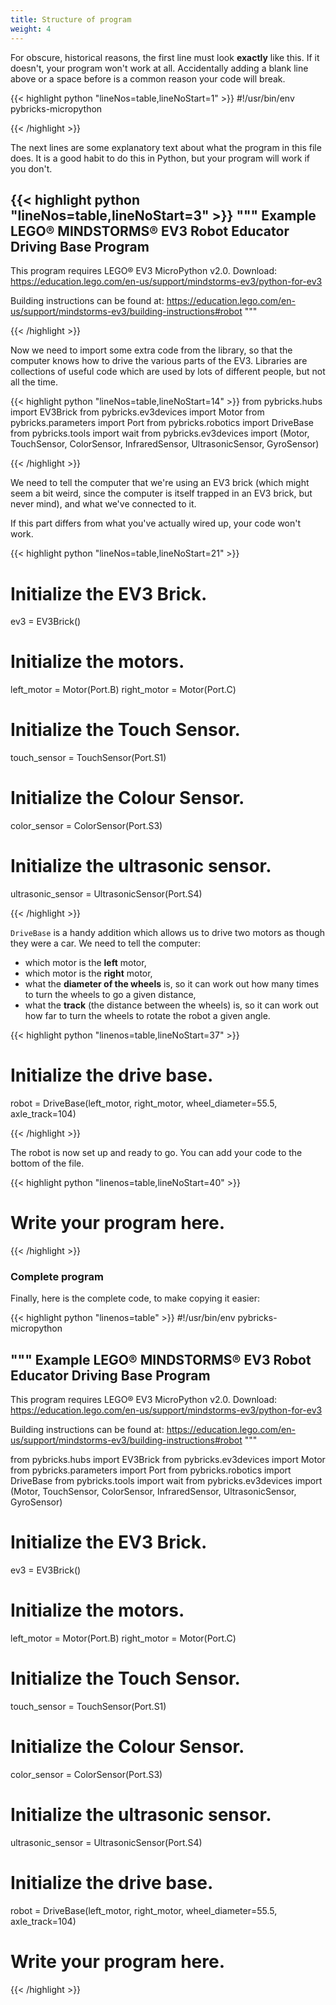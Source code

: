 ```yaml
---
title: Structure of program
weight: 4
---
```

For obscure, historical reasons, the first line must look **exactly** like this.
If it doesn't, your program won't work at all.
Accidentally adding a blank line above or a space before is a common reason your code will break.

{{< highlight python "lineNos=table,lineNoStart=1" >}}
#!/usr/bin/env pybricks-micropython 

{{< /highlight >}}

The next lines are some explanatory text about what the program in this file does.
It is a good habit to do this in Python, but your program will work if you don't.

{{< highlight python "lineNos=table,lineNoStart=3" >}}
""" 
Example LEGO® MINDSTORMS® EV3 Robot Educator Driving Base Program 
----------------------------------------------------------------- 

This program requires LEGO® EV3 MicroPython v2.0. 
Download: https://education.lego.com/en-us/support/mindstorms-ev3/python-for-ev3 

Building instructions can be found at: 
https://education.lego.com/en-us/support/mindstorms-ev3/building-instructions#robot 
""" 

{{< /highlight >}}

Now we need to import some extra code from the library, so that the computer knows
how to drive the various parts of the EV3. Libraries are collections of useful code
which are used by lots of different people, but not all the time.

{{< highlight python "lineNos=table,lineNoStart=14" >}}
from pybricks.hubs import EV3Brick 
from pybricks.ev3devices import Motor 
from pybricks.parameters import Port 
from pybricks.robotics import DriveBase 
from pybricks.tools import wait 
from pybricks.ev3devices import (Motor, TouchSensor, ColorSensor, InfraredSensor, UltrasonicSensor, GyroSensor) 

{{< /highlight >}}

We need to tell the computer that we're using an EV3 brick (which might seem a bit weird, since the computer is
itself trapped in an EV3 brick, but never mind), and what we've connected to it.

If this part differs from what you've actually wired up, your code won't work.

{{< highlight python "lineNos=table,lineNoStart=21" >}}
# Initialize the EV3 Brick. 
ev3 = EV3Brick() 

# Initialize the motors. 
left_motor = Motor(Port.B) 
right_motor = Motor(Port.C) 

# Initialize the Touch Sensor. 
touch_sensor = TouchSensor(Port.S1) 

# Initialize the Colour Sensor. 
color_sensor = ColorSensor(Port.S3) 

# Initialize the ultrasonic sensor.  
ultrasonic_sensor = UltrasonicSensor(Port.S4) 

{{< /highlight >}}

`DriveBase` is a handy addition which allows us to drive two motors as though they were a car.
We need to tell the computer:
- which motor is the **left** motor,
- which motor is the **right** motor,
- what the **diameter of the wheels** is, so it can work out how many
times to turn the wheels to go a given distance,
- what the **track** (the distance between the wheels) is, so it can work out how far to turn
the wheels to rotate the robot a given angle.

{{< highlight python "linenos=table,lineNoStart=37" >}}
# Initialize the drive base. 
robot = DriveBase(left_motor, right_motor, wheel_diameter=55.5, axle_track=104)

{{< /highlight >}}

The robot is now set up and ready to go. You can add your code to the bottom of the file.

{{< highlight python "linenos=table,lineNoStart=40" >}}
# Write your program here.
{{< /highlight >}}

### Complete program

Finally, here is the complete code, to make copying it easier:

{{< highlight python "linenos=table" >}}
#!/usr/bin/env pybricks-micropython 

""" 
Example LEGO® MINDSTORMS® EV3 Robot Educator Driving Base Program 
----------------------------------------------------------------- 

This program requires LEGO® EV3 MicroPython v2.0. 
Download: https://education.lego.com/en-us/support/mindstorms-ev3/python-for-ev3 

Building instructions can be found at: 
https://education.lego.com/en-us/support/mindstorms-ev3/building-instructions#robot 
""" 

from pybricks.hubs import EV3Brick 
from pybricks.ev3devices import Motor 
from pybricks.parameters import Port 
from pybricks.robotics import DriveBase 
from pybricks.tools import wait 
from pybricks.ev3devices import (Motor, TouchSensor, ColorSensor, InfraredSensor, UltrasonicSensor, GyroSensor) 

# Initialize the EV3 Brick. 
ev3 = EV3Brick() 

# Initialize the motors. 
left_motor = Motor(Port.B) 
right_motor = Motor(Port.C) 

# Initialize the Touch Sensor. 
touch_sensor = TouchSensor(Port.S1) 

# Initialize the Colour Sensor. 
color_sensor = ColorSensor(Port.S3) 

# Initialize the ultrasonic sensor.  
ultrasonic_sensor = UltrasonicSensor(Port.S4) 

# Initialize the drive base. 
robot = DriveBase(left_motor, right_motor, wheel_diameter=55.5, axle_track=104)

# Write your program here.
{{< /highlight >}}
